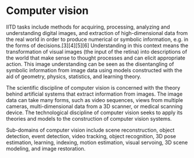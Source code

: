# Computer vision 

IITD
tasks include methods for acquiring, processing, analyzing and understanding digital images, and extraction of high-dimensional data from the real world in order to produce numerical or symbolic information, e.g. in the forms of decisions.[3][4][5][6] Understanding in this context means the transformation of visual images (the input of the retina) into descriptions of the world that make sense to thought processes and can elicit appropriate action. This image understanding can be seen as the disentangling of symbolic information from image data using models constructed with the aid of geometry, physics, statistics, and learning theory.

The scientific discipline of computer vision is concerned with the theory behind artificial systems that extract information from images. The image data can take many forms, such as video sequences, views from multiple cameras, multi-dimensional data from a 3D scanner, or medical scanning device. The technological discipline of computer vision seeks to apply its theories and models to the construction of computer vision systems.

Sub-domains of computer vision include scene reconstruction, object detection, event detection, video tracking, object recognition, 3D pose estimation, learning, indexing, motion estimation, visual servoing, 3D scene modeling, and image restoration.

